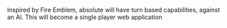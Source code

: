 Inspired by Fire Emblem, absolute will have turn based capabilities, against an AI. This will become a single player web application
